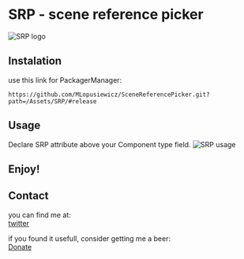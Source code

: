 # SRP - scene reference picker

![SRP logo](images/Logo.png)

## Instalation

use this link for PackagerManager:
```
https://github.com/MLopusiewicz/SceneReferencePicker.git?path=/Assets/SRP/#release
```

## Usage
Declare SRP attribute above your Component type field.
![SRP usage](images/SRPUsage.png)

## Enjoy!

## Contact

you can find me at:  <br>
[twitter](https://twitter.com/MLopusiewicz) 

if you found it usefull, consider getting me a beer:  <br>
[Donate](https://www.paypal.com/donate/?hosted_button_id=EJSQ62Q2DJVBE) 

